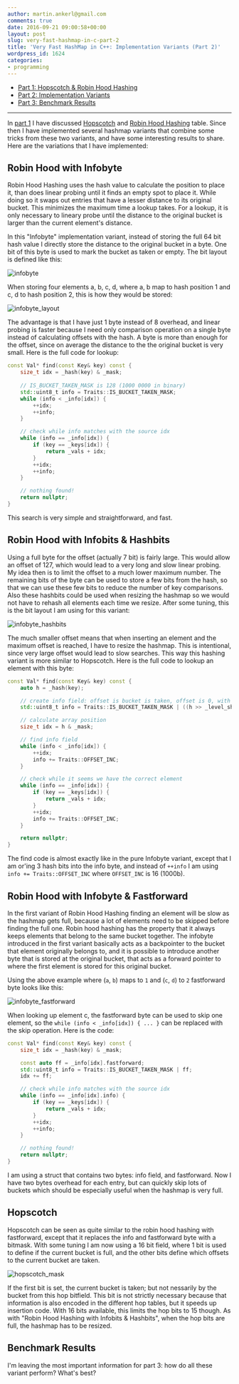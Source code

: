 ```yaml
---
author: martin.ankerl@gmail.com
comments: true
date: 2016-09-21 09:00:58+00:00
layout: post
slug: very-fast-hashmap-in-c-part-2
title: 'Very Fast HashMap in C++: Implementation Variants (Part 2)'
wordpress_id: 1624
categories:
- programming
---
```


  * [Part 1: Hopscotch & Robin Hood Hashing](/2016/09/15/very-fast-hashmap-in-c-part-1/)
  * [Part 2: Implementation Variants](/2016/09/21/very-fast-hashmap-in-c-part-2/)
  * [Part 3: Benchmark Results](/2016/09/21/very-fast-hashmap-in-c-part-3/)

* * *

In [part 1](/2016/09/15/very-fast-hashmap-in-c-part-1/) I have discussed [Hopscotch](https://en.wikipedia.org/wiki/Hopscotch_hashing) and [Robin Hood Hashing](http://codecapsule.com/2013/11/11/robin-hood-hashing/) table. Since then I have implemented several hashmap variants that combine some tricks from these two variants, and have some interesting results to share. Here are the variations that I have implemented:


## Robin Hood with Infobyte

Robin Hood Hashing uses the hash value to calculate the position to place it, than does linear probing until it finds an empty spot to place it. While doing so it swaps out entries that have a lesser distance to its original bucket. This minimizes the maximum time a lookup takes. For a lookup, it is only necessary to lineary probe until the distance to the original bucket is larger than the current element's distance.

In this "Infobyte" implementation variant, instead of storing the full 64 bit hash value I directly store the distance to the original bucket in a byte. One bit of this byte is used to mark the bucket as taken or empty. The bit layout is defined like this:

![infobyte](/img/2016/09/infobyte.png)

When storing four elements a, b, c, d, where a, b map to hash position 1 and c, d to hash position 2, this is how they would be stored:

![infobyte_layout](/img/2016/09/infobyte_layout.png)

The advantage is that I have just 1 byte instead of 8 overhead, and linear probing is faster because I need only comparison operation on a single byte instead of calculating offsets with the hash. A byte is more than enough for the offset, since on average the distance to the the original bucket is very small. Here is the full code for lookup:

```cpp
const Val* find(const Key& key) const {
    size_t idx = _hash(key) & _mask;
    
    // IS_BUCKET_TAKEN_MASK is 128 (1000 0000 in binary)
    std::uint8_t info = Traits::IS_BUCKET_TAKEN_MASK;
    while (info < _info[idx]) {
        ++idx;
        ++info;
    }

    // check while info matches with the source idx
    while (info == _info[idx]) {
        if (key == _keys[idx]) {
            return _vals + idx;
        }
        ++idx;
        ++info;
    }

    // nothing found!
    return nullptr;
}
```

This search is very simple and straightforward, and fast.


## Robin Hood with Infobits & Hashbits

Using a full byte for the offset (actually 7 bit) is fairly large. This would allow an offset of 127, which would lead to a very long and slow linear probing. My idea then is to limit the offset to a much lower maximum number. The remaining bits of the byte can be used to store a few bits from the hash, so that we can use these few bits to reduce the number of key comparisons. Also these hashbits could be used when resizing the hashmap so we would not have to rehash all elements each time we resize. After some tuning, this is the bit layout I am using for this variant:

![infobyte_hashbits](/img/2016/09/infobyte_hashbits.png)

The much smaller offset means that when inserting an element and the maximum offset is reached, I have to resize the hashmap. This is intentional, since very large offset would lead to slow searches. This way this hashing variant is more similar to Hopscotch. Here is the full code to lookup an element with this byte:

```cpp
const Val* find(const Key& key) const {
    auto h = _hash(key);

    // create info field: offset is bucket is taken, offset is 0, with hash info.
    std::uint8_t info = Traits::IS_BUCKET_TAKEN_MASK | ((h >> _level_shift) & Traits::HASH_MASK);

    // calculate array position
    size_t idx = h & _mask;

    // find info field
    while (info < _info[idx]) {
        ++idx;
        info += Traits::OFFSET_INC;
    }

    // check while it seems we have the correct element
    while (info == _info[idx]) {
        if (key == _keys[idx]) {
            return _vals + idx;
        }
        ++idx;
        info += Traits::OFFSET_INC;
    }

    return nullptr;
}
```

The find code is almost exactly like in the pure Infobyte variant, except that I am or'ing 3 hash bits into the info byte, and instead of `++info` I am using `info += Traits::OFFSET_INC` where `OFFSET_INC` is 16 (1000b).


## Robin Hood with Infobyte & Fastforward

In the first variant of Robin Hood Hashing finding an element will be slow as the hashmap gets full, because a lot of elements need to be skipped before finding the full one. Robin hood hashing has the property that it always keeps elements that belong to the same bucket together. The infobyte introduced in the first variant basically acts as a backpointer to the bucket that element originally belongs to, and it is possible to introduce another byte that is stored at the original bucket, that acts as a forward pointer to where the first element is stored for this original bucket. 

Using the above example where (`a`, `b`) maps to `1` and (`c`, `d`) to `2` fastforward byte looks like this:

![infobyte_fastforward](/img/2016/09/infobyte_fastforward.png)

When looking up element c, the fastforward byte can be used to skip one element, so the `while (info < _info[idx]) { ... }` can be replaced with the skip operation. Here is the code:

```cpp    
const Val* find(const Key& key) const {
    size_t idx = _hash(key) & _mask;

    const auto ff = _info[idx].fastforward;
    std::uint8_t info = Traits::IS_BUCKET_TAKEN_MASK | ff;
    idx += ff;

    // check while info matches with the source idx
    while (info == _info[idx].info) {
        if (key == _keys[idx]) {
            return _vals + idx;
        }
        ++idx;
        ++info;
    }

    // nothing found!
    return nullptr;
}
```

I am using a struct that contains two bytes: info field, and fastforward. Now I have two bytes overhead for each entry, but can quickly skip lots of buckets which should be especially useful when the hashmap is very full.


## Hopscotch

Hopscotch can be seen as quite similar to the robin hood hashing with fastforward, except that it replaces the info and fastforward byte with a bitmask. With some tuning I am now using a 16 bit field, where 1 bit is used to define if the current bucket is full, and the other bits define which offsets to the current bucket are taken.

![hopscotch_mask](/img/2016/09/hopscotch_mask.png)

If the first bit is set, the current bucket is taken; but not nessarily by the bucket from this hop bitfield. This bit is not strictly necessary because that information is also encoded in the different hop tables, but it speeds up insertion code. With 16 bits available, this limits the hop bits to 15 though. As with "Robin Hood Hashing with Infobits & Hashbits", when the hop bits are full, the hashmap has to be resized. 


## Benchmark Results

I'm leaving the most important information for part 3: how do all these variant perform? What's best?
